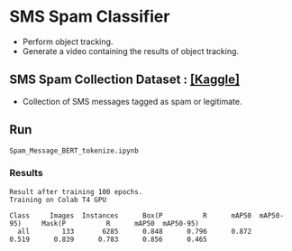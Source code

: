 # SMS Spam Classifier  
- Perform object tracking.
- Generate a video containing the results of object tracking.


## SMS Spam Collection Dataset : [[Kaggle]](https://www.kaggle.com/datasets/uciml/sms-spam-collection-dataset)
- Collection of SMS messages tagged as spam or legitimate.  

## Run
```
Spam_Message_BERT_tokenize.ipynb
```

### Results

```
Result after training 100 epochs.
Training on Colab T4 GPU

Class     Images  Instances      Box(P          R      mAP50  mAP50-95)     Mask(P          R      mAP50  mAP50-95)
  all        133       6285      0.848      0.796      0.872      0.519      0.839      0.783      0.856      0.465
```
